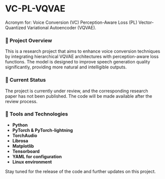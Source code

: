 # VC-PL-VQVAE
Acronym for: Voice Conversion (VC) Perception-Aware Loss (PL) Vector-Quantized Variational Autoencoder (VQVAE).

### 🚀 Project Overview
This is a research project that aims to enhance voice conversion techniques by integrating hierarchical VQVAE architectures with perception-aware loss functions. The model is designed to improve speech generation quality significantly, providing more natural and intelligible outputs.

### 📄 Current Status
The project is currently under review, and the corresponding research paper has not been published. The code will be made available after the review process.

### 🔧 Tools and Technologies
- **Python**  
- **PyTorch & PyTorch-lightning**  
- **TorchAudio**  
- **Librosa**  
- **Matplotlib**  
- **Tensorboard**  
- **YAML for configuration**  
- **Linux environment**

Stay tuned for the release of the code and further updates on this project.
